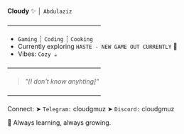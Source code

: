 **Cloudy** ✨ │ `Abdulaziz`

———————————————

*   `Gaming` ┊ `Coding` ┊ `Cooking`
*   Currently exploring `HASTE - NEW GAME OUT CURRENTLY` 🌱
*   Vibes: `Cozy ☕`

———————————————

> _"[I don't know anyhting]"_

———————————————

Connect:
➤ `Telegram:` cloudgmuz
➤ `Discord:` cloudgmuz

🌙 Always learning, always growing.

